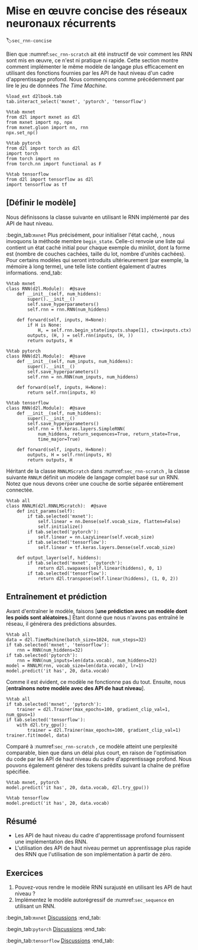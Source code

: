 # Mise en œuvre concise des réseaux neuronaux récurrents
:label:`sec_rnn-concise` 

 Bien que :numref:`sec_rnn-scratch` ait été instructif de voir comment les RNN sont mis en œuvre,
ce n'est ni pratique ni rapide.
Cette section montre comment implémenter le même modèle de langage plus efficacement
en utilisant des fonctions fournies par les API de haut niveau
d'un cadre d'apprentissage profond.
Nous commençons comme précédemment par lire le jeu de données *The Time Machine*.

```{.python .input}
%load_ext d2lbook.tab
tab.interact_select('mxnet', 'pytorch', 'tensorflow')
```

```{.python .input}
%%tab mxnet
from d2l import mxnet as d2l
from mxnet import np, npx
from mxnet.gluon import nn, rnn
npx.set_np()
```

```{.python .input}
%%tab pytorch
from d2l import torch as d2l
import torch
from torch import nn
from torch.nn import functional as F
```

```{.python .input}
%%tab tensorflow
from d2l import tensorflow as d2l
import tensorflow as tf
```

## [**Définir le modèle**]

Nous définissons la classe suivante
en utilisant le RNN implémenté
par des API de haut niveau.

:begin_tab:`mxnet`
Plus précisément, pour initialiser l'état caché,
, nous invoquons la méthode membre `begin_state`.
Celle-ci renvoie une liste
qui contient
un état caché initial
pour chaque exemple du minilot,
dont la forme est
(nombre de couches cachées, taille du lot, nombre d'unités cachées).
Pour certains modèles
qui seront introduits ultérieurement
(par exemple, la mémoire à long terme),
une telle liste contient également
d'autres informations.
:end_tab:

```{.python .input}
%%tab mxnet
class RNN(d2l.Module):  #@save
    def __init__(self, num_hiddens):
        super().__init__()
        self.save_hyperparameters()        
        self.rnn = rnn.RNN(num_hiddens)
        
    def forward(self, inputs, H=None):
        if H is None:
            H, = self.rnn.begin_state(inputs.shape[1], ctx=inputs.ctx)
        outputs, (H, ) = self.rnn(inputs, (H, ))
        return outputs, H
```

```{.python .input}
%%tab pytorch
class RNN(d2l.Module):  #@save
    def __init__(self, num_inputs, num_hiddens):
        super().__init__()
        self.save_hyperparameters()
        self.rnn = nn.RNN(num_inputs, num_hiddens)
        
    def forward(self, inputs, H=None):
        return self.rnn(inputs, H)
```

```{.python .input}
%%tab tensorflow
class RNN(d2l.Module):  #@save
    def __init__(self, num_hiddens):
        super().__init__()
        self.save_hyperparameters()            
        self.rnn = tf.keras.layers.SimpleRNN(
            num_hiddens, return_sequences=True, return_state=True,
            time_major=True)
        
    def forward(self, inputs, H=None):
        outputs, H = self.rnn(inputs, H)
        return outputs, H
```

Héritant de la classe `RNNLMScratch` dans :numref:`sec_rnn-scratch` , 
la classe suivante `RNNLM` définit un modèle de langage complet basé sur un RNN.
Notez que nous devons créer une couche de sortie séparée entièrement connectée.

```{.python .input}
%%tab all
class RNNLM(d2l.RNNLMScratch):  #@save
    def init_params(self):
        if tab.selected('mxnet'):
            self.linear = nn.Dense(self.vocab_size, flatten=False)
            self.initialize()
        if tab.selected('pytorch'):
            self.linear = nn.LazyLinear(self.vocab_size)
        if tab.selected('tensorflow'):
            self.linear = tf.keras.layers.Dense(self.vocab_size)
        
    def output_layer(self, hiddens):
        if tab.selected('mxnet', 'pytorch'):
            return d2l.swapaxes(self.linear(hiddens), 0, 1)        
        if tab.selected('tensorflow'):
            return d2l.transpose(self.linear(hiddens), (1, 0, 2))
```

## Entraînement et prédiction

Avant d'entraîner le modèle, faisons [**une prédiction avec un modèle dont les poids sont aléatoires.**]
Étant donné que nous n'avons pas entraîné le réseau, il générera des prédictions absurdes.

```{.python .input}
%%tab all
data = d2l.TimeMachine(batch_size=1024, num_steps=32)
if tab.selected('mxnet', 'tensorflow'):
    rnn = RNN(num_hiddens=32)
if tab.selected('pytorch'):
    rnn = RNN(num_inputs=len(data.vocab), num_hiddens=32)
model = RNNLM(rnn, vocab_size=len(data.vocab), lr=1)
model.predict('it has', 20, data.vocab)
```

Comme il est évident, ce modèle ne fonctionne pas du tout. Ensuite, nous [**entraînons notre modèle avec des API de haut niveau**].

```{.python .input}
%%tab all
if tab.selected('mxnet', 'pytorch'):
    trainer = d2l.Trainer(max_epochs=100, gradient_clip_val=1, num_gpus=1)
if tab.selected('tensorflow'):
    with d2l.try_gpu():
        trainer = d2l.Trainer(max_epochs=100, gradient_clip_val=1)
trainer.fit(model, data)
```

Comparé à :numref:`sec_rnn-scratch` ,
ce modèle atteint une perplexité comparable,
bien que dans un délai plus court, en raison de l'optimisation du code par
les API de haut niveau du cadre d'apprentissage profond.
Nous pouvons également générer des tokens prédits suivant la chaîne de préfixe spécifiée.

```{.python .input}
%%tab mxnet, pytorch
model.predict('it has', 20, data.vocab, d2l.try_gpu())
```

```{.python .input}
%%tab tensorflow
model.predict('it has', 20, data.vocab)
```

## Résumé

* Les API de haut niveau du cadre d'apprentissage profond fournissent une implémentation des RNN.
* L'utilisation des API de haut niveau permet un apprentissage plus rapide des RNN que l'utilisation de son implémentation à partir de zéro.

## Exercices

1. Pouvez-vous rendre le modèle RNN surajusté en utilisant les API de haut niveau ?
1. Implémentez le modèle autorégressif de :numref:`sec_sequence` en utilisant un RNN.

:begin_tab:`mxnet`
[Discussions](https://discuss.d2l.ai/t/335)
:end_tab:

:begin_tab:`pytorch`
[Discussions](https://discuss.d2l.ai/t/1053)
:end_tab:

:begin_tab:`tensorflow`
[Discussions](https://discuss.d2l.ai/t/2211)
:end_tab:
